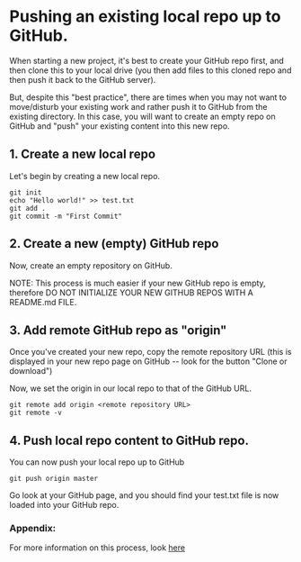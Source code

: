 # Pushing an existing local repo up to GitHub.

When starting a new project, it's best to create your GitHub repo first, and then clone this to your local drive (you then add files to this cloned repo and then push it back to the GitHub server).

But, despite this "best practice", there are times when you may not want to move/disturb your existing work and rather push it to GitHub from the existing directory. In this case, you will want to create an empty repo on GitHub and "push" your existing content into this new repo.

## 1. Create a new local repo

Let's begin by creating a new local repo.
```
git init
echo "Hello world!" >> test.txt
git add .
git commit -m "First Commit"
```

## 2. Create a new (empty) GitHub repo

Now, create an empty repository on GitHub.

NOTE: This process is much easier if your new GitHub repo is empty, therefore DO NOT INITIALIZE YOUR NEW GITHUB REPOS WITH A README.md FILE.

## 3. Add remote GitHub repo as "origin"

Once you've created your new repo, copy the remote repository URL (this is displayed in your new repo page on GitHub -- look for the button "Clone or download")

Now, we set the origin in our local repo to that of the GitHub URL.

```
git remote add origin <remote repository URL>
git remote -v
```

## 4. Push local repo content to GitHub repo.

You can now push your local repo up to GitHub

```
git push origin master
```

Go look at your GitHub page, and you should find your test.txt file is now loaded into your GitHub repo.

### Appendix:

For more information on this process, look [here](https://help.github.com/articles/adding-an-existing-project-to-github-using-the-command-line/)
